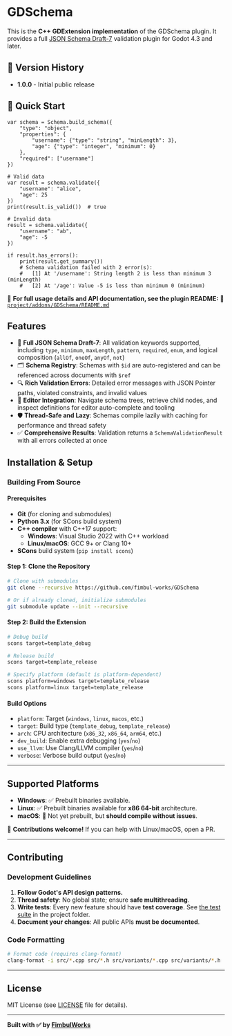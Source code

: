 # GDSchema

This is the **C++ GDExtension implementation** of the GDSchema plugin. It provides a full [JSON Schema Draft-7](https://json-schema.org/) validation plugin for Godot 4.3 and later.

## 🔄 Version History

- **1.0.0** - Initial public release

## 🚀 Quick Start

```gdscript
var schema = Schema.build_schema({
    "type": "object",
    "properties": {
        "username": {"type": "string", "minLength": 3},
        "age": {"type": "integer", "minimum": 0}
    },
    "required": ["username"]
})

# Valid data
var result = schema.validate({
    "username": "alice",
    "age": 25
})
print(result.is_valid())  # true

# Invalid data
result = schema.validate({
    "username": "ab",
    "age": -5
})

if result.has_errors():
    print(result.get_summary())
    # Schema validation failed with 2 error(s):
    #   [1] At '/username': String length 2 is less than minimum 3 (minLength)
    #   [2] At '/age': Value -5 is less than minimum 0 (minimum)
```

📌 **For full usage details and API documentation, see the plugin README:**
📂 [`project/addons/GDSchema/README.md`](project/addons/GDSchema/README.md)

## Features

* 📏 **Full JSON Schema Draft-7**: All validation keywords supported, including `type`, `minimum`, `maxLength`, `pattern`, `required`, `enum`, and logical composition (`allOf`, `oneOf`, `anyOf`, `not`)
* 🗂️ **Schema Registry**: Schemas with `$id` are auto-registered and can be referenced across documents with `$ref`
* 🔍 **Rich Validation Errors**: Detailed error messages with JSON Pointer paths, violated constraints, and invalid values
* 🧩 **Editor Integration**: Navigate schema trees, retrieve child nodes, and inspect definitions for editor auto-complete and tooling
* 🛡️ **Thread-Safe and Lazy**: Schemas compile lazily with caching for performance and thread safety
* ✅ **Comprehensive Results**: Validation returns a `SchemaValidationResult` with all errors collected at once

## Installation & Setup

### **Building From Source**

#### **Prerequisites**
- **Git** (for cloning and submodules)
- **Python 3.x** (for SCons build system)
- **C++ compiler** with C++17 support:
  - **Windows**: Visual Studio 2022 with C++ workload
  - **Linux/macOS**: GCC 9+ or Clang 10+
- **SCons** build system (`pip install scons`)

#### **Step 1: Clone the Repository**
```bash
# Clone with submodules
git clone --recursive https://github.com/fimbul-works/GDSchema

# Or if already cloned, initialize submodules
git submodule update --init --recursive
```

#### **Step 2: Build the Extension**
```bash
# Debug build
scons target=template_debug

# Release build
scons target=template_release

# Specify platform (default is platform-dependent)
scons platform=windows target=template_release
scons platform=linux target=template_release
```

#### **Build Options**
- `platform`: Target (`windows`, `linux`, `macos`, etc.)
- `target`: Build type (`template_debug`, `template_release`)
- `arch`: CPU architecture (`x86_32`, `x86_64`, `arm64`, etc.)
- `dev_build`: Enable extra debugging (`yes`/`no`)
- `use_llvm`: Use Clang/LLVM compiler (`yes`/`no`)
- `verbose`: Verbose build output (`yes`/`no`)

---

## Supported Platforms

- **Windows**: ✅ Prebuilt binaries available.
- **Linux**: ✅ Prebuilt binaries available for **x86 64-bit** architecture.
- **macOS**: 🚧 Not yet prebuilt, but **should compile without issues**.

📌 **Contributions welcome!** If you can help with Linux/macOS, open a PR.

---

## **Contributing**

### **Development Guidelines**
1. **Follow Godot's API design patterns.**
4. **Thread safety**: No global state; ensure **safe multithreading**.
5. **Write tests**: Every new feature should have **test coverage**. See [the test suite](project/tests/) in the project folder.
6. **Document your changes**: All public APIs **must be documented**.

### **Code Formatting**
```bash
# Format code (requires clang-format)
clang-format -i src/*.cpp src/*.h src/variants/*.cpp src/variants/*.h
```

---

## **License**

MIT License (see [LICENSE](LICENSE) file for details).

---

**Built with ✅ by [FimbulWorks](https://github.com/fimbul-works)**
